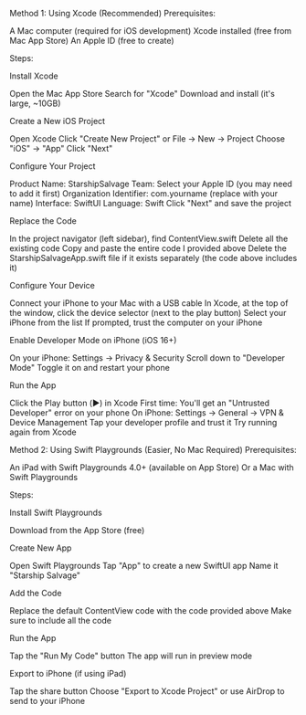 
Method 1: Using Xcode (Recommended)
Prerequisites:

A Mac computer (required for iOS development)
Xcode installed (free from Mac App Store)
An Apple ID (free to create)

Steps:

Install Xcode

Open the Mac App Store
Search for "Xcode"
Download and install (it's large, ~10GB)


Create a New iOS Project

Open Xcode
Click "Create New Project" or File → New → Project
Choose "iOS" → "App"
Click "Next"


Configure Your Project

Product Name: StarshipSalvage
Team: Select your Apple ID (you may need to add it first)
Organization Identifier: com.yourname (replace with your name)
Interface: SwiftUI
Language: Swift
Click "Next" and save the project


Replace the Code

In the project navigator (left sidebar), find ContentView.swift
Delete all the existing code
Copy and paste the entire code I provided above
Delete the StarshipSalvageApp.swift file if it exists separately (the code above includes it)


Configure Your Device

Connect your iPhone to your Mac with a USB cable
In Xcode, at the top of the window, click the device selector (next to the play button)
Select your iPhone from the list
If prompted, trust the computer on your iPhone


Enable Developer Mode on iPhone (iOS 16+)

On your iPhone: Settings → Privacy & Security
Scroll down to "Developer Mode"
Toggle it on and restart your phone


Run the App

Click the Play button (▶️) in Xcode
First time: You'll get an "Untrusted Developer" error on your phone
On iPhone: Settings → General → VPN & Device Management
Tap your developer profile and trust it
Try running again from Xcode



Method 2: Using Swift Playgrounds (Easier, No Mac Required)
Prerequisites:

An iPad with Swift Playgrounds 4.0+ (available on App Store)
Or a Mac with Swift Playgrounds

Steps:

Install Swift Playgrounds

Download from the App Store (free)


Create New App

Open Swift Playgrounds
Tap "App" to create a new SwiftUI app
Name it "Starship Salvage"


Add the Code

Replace the default ContentView code with the code provided above
Make sure to include all the code


Run the App

Tap the "Run My Code" button
The app will run in preview mode


Export to iPhone (if using iPad)

Tap the share button
Choose "Export to Xcode Project" or use AirDrop to send to your iPhone
